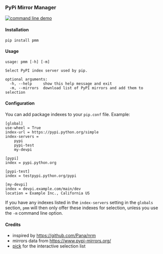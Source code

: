 ### PyPi Mirror Manager

[![command line demo](https://asciinema.org/a/3e67r6npdb4i7syuqdmxkctgm.png)](https://asciinema.org/a/3e67r6npdb4i7syuqdmxkctgm)

#### Installation

    pip install pmm

#### Usage

    usage: pmm [-h] [-m]

    Select PyPI index server used by pip.

    optional arguments:
      -h, --help     show this help message and exit
      -m, --mirrors  download list of PyPI mirrors and add them to selection

#### Configuration

You can add package indexes to your `pip.conf` file. Example:

    [global]
    use-wheel = True
    index-url = https://pypi.python.org/simple
    index-servers =
        pypi
        pypi-test
        my-devpi

    [pypi]
    index = pypi.python.org

    [pypi-test]
    index = testpypi.python.org/pypi

    [my-devpi]
    index = devpi.example.com/main/dev
    location = Example Inc., California US

If you have any indexes listed in the `index-servers` setting in the `globals`
section, `pmm` will then only offer these indexes for selection, unless you use
the `-m` command line option.

#### Credits

* inspired by https://github.com/Pana/nrm
* mirrors data from https://www.pypi-mirrors.org/
* [pick](https://github.com/wong2/pick) for the interactive selection list
